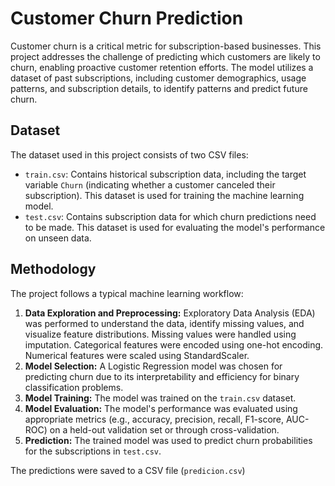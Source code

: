# Customer Churn Prediction
Customer churn is a critical metric for subscription-based businesses. This project addresses the challenge of predicting which customers are likely to churn, enabling proactive customer retention efforts. The model utilizes a dataset of past subscriptions, including customer demographics, usage patterns, and subscription details, to identify patterns and predict future churn.
## Dataset

The dataset used in this project consists of two CSV files:

- `train.csv`: Contains historical subscription data, including the target variable `Churn` (indicating whether a customer canceled their subscription). This dataset is used for training the machine learning model.
- `test.csv`: Contains subscription data for which churn predictions need to be made. This dataset is used for evaluating the model's performance on unseen data.
## Methodology

The project follows a typical machine learning workflow:

1. **Data Exploration and Preprocessing:** Exploratory Data Analysis (EDA) was performed to understand the data, identify missing values, and visualize feature distributions. Missing values were handled using imputation. Categorical features were encoded using one-hot encoding. Numerical features were scaled using StandardScaler.
2. **Model Selection:** A Logistic Regression model was chosen for predicting churn due to its interpretability and efficiency for binary classification problems.
3. **Model Training:** The model was trained on the `train.csv` dataset.
4. **Model Evaluation:** The model's performance was evaluated using appropriate metrics (e.g., accuracy, precision, recall, F1-score, AUC-ROC) on a held-out validation set or through cross-validation.
5. **Prediction:** The trained model was used to predict churn probabilities for the subscriptions in `test.csv`.

The predictions were saved to a CSV file (`predicion.csv`)
